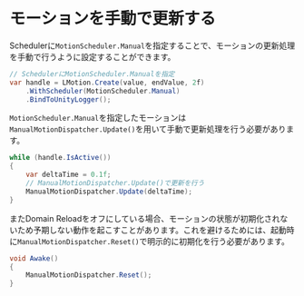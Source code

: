 # モーションを手動で更新する

Schedulerに`MotionScheduler.Manual`を指定することで、モーションの更新処理を手動で行うように設定することができます。

```cs
// SchedulerにMotionScheduler.Manualを指定
var handle = LMotion.Create(value, endValue, 2f)
    .WithScheduler(MotionScheduler.Manual)
    .BindToUnityLogger();
```

`MotionScheduler.Manual`を指定したモーションは`ManualMotionDispatcher.Update()`を用いて手動で更新処理を行う必要があります。

```cs
while (handle.IsActive())
{
    var deltaTime = 0.1f;
    // ManualMotionDispatcher.Update()で更新を行う
    ManualMotionDispatcher.Update(deltaTime);
}
```

またDomain Reloadをオフにしている場合、モーションの状態が初期化されないため予期しない動作を起こすことがあります。これを避けるためには、起動時に`ManualMotionDispatcher.Reset()`で明示的に初期化を行う必要があります。

```cs
void Awake()
{
    ManualMotionDispatcher.Reset();
}
```